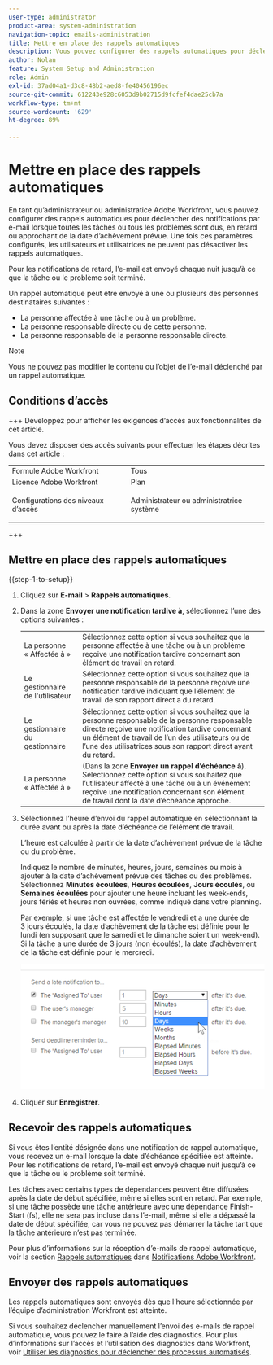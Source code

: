 ```yaml
---
user-type: administrator
product-area: system-administration
navigation-topic: emails-administration
title: Mettre en place des rappels automatiques
description: Vous pouvez configurer des rappels automatiques pour déclencher des notifications par e-mail lorsque toutes les tâches ou tous les événements sont dus, en retard ou proches de la date d'achèvement prévue.
author: Nolan
feature: System Setup and Administration
role: Admin
exl-id: 37ad04a1-d3c8-48b2-aed8-fe40456196ec
source-git-commit: 612243e928c6053d9b02715d9fcfef4dae25cb7a
workflow-type: tm+mt
source-wordcount: '629'
ht-degree: 89%

---
```


# Mettre en place des rappels automatiques

<!--DON'T DELETE, DRAFT OR HIDE THIS ARTICLE. IT IS LINKED TO THE PRODUCT, THROUGH THE CONTEXT SENSITIVE HELP LINKS.-->

En tant qu’administrateur ou administratice Adobe Workfront, vous pouvez configurer des rappels automatiques pour déclencher des notifications par e-mail lorsque toutes les tâches ou tous les problèmes sont dus, en retard ou approchant de la date d’achèvement prévue. Une fois ces paramètres configurés, les utilisateurs et utilisatrices ne peuvent pas désactiver les rappels automatiques.

Pour les notifications de retard, l’e-mail est envoyé chaque nuit jusqu’à ce que la tâche ou le problème soit terminé.

Un rappel automatique peut être envoyé à une ou plusieurs des personnes destinataires suivantes :

* La personne affectée à une tâche ou à un problème.
* La personne responsable directe ou de cette personne.
* La personne responsable de la personne responsable directe.

>[!NOTE]
>
>Vous ne pouvez pas modifier le contenu ou l’objet de l’e-mail déclenché par un rappel automatique.

## Conditions d’accès

+++ Développez pour afficher les exigences d’accès aux fonctionnalités de cet article.

Vous devez disposer des accès suivants pour effectuer les étapes décrites dans cet article :

<table style="table-layout:auto"> 
 <col> 
 <col> 
 <tbody> 
  <tr> 
   <td role="rowheader">Formule Adobe Workfront</td> 
   <td>Tous</td> 
  </tr> 
  <tr> 
   <td role="rowheader">Licence Adobe Workfront</td> 
   <td>Plan</td> 
  </tr> 
  <tr> 
   <td role="rowheader">Configurations des niveaux d’accès</td> 
   <td> <p>Administrateur ou administratrice système</p> </td> 
  </tr> 
 </tbody> 
</table>

+++

## Mettre en place des rappels automatiques

{{step-1-to-setup}}

1. Cliquez sur **E-mail** > **Rappels automatiques**.

1. Dans la zone **Envoyer une notification tardive à**, sélectionnez l’une des options suivantes :

   <table>
    <tr>
        <td>La personne « Affectée à »</td>
        <td>Sélectionnez cette option si vous souhaitez que la personne affectée à une tâche ou à un problème reçoive une notification tardive concernant son élément de travail en retard.</td>
        <td></td>
    </tr>
    <tr>
        <td>Le gestionnaire de l'utilisateur</td>
        <td>Sélectionnez cette option si vous souhaitez que la personne responsable de la personne reçoive une notification tardive indiquant que l’élément de travail de son rapport direct a du retard.</td>
        <td></td>
    </tr>
    <tr>
        <td>Le gestionnaire du gestionnaire</td>
        <td>Sélectionnez cette option si vous souhaitez que la personne responsable de la personne responsable directe reçoive une notification tardive concernant un élément de travail de l’un des utilisateurs ou de l’une des utilisatrices sous son rapport direct ayant du retard.</td>
        <td></td>
    </tr>
    <tr>
        <td>La personne « Affectée à »</td>
        <td>(Dans la zone <b>Envoyer un rappel d’échéance à</b>). Sélectionnez cette option si vous souhaitez que l’utilisateur affecté à une tâche ou à un événement reçoive une notification concernant son élément de travail dont la date d’échéance approche.</td>
        <td></td>
    </tr>
   </table>

1. Sélectionnez l’heure d’envoi du rappel automatique en sélectionnant la durée avant ou après la date d’échéance de l’élément de travail.

   L’heure est calculée à partir de la date d’achèvement prévue de la tâche ou du problème.

   Indiquez le nombre de minutes, heures, jours, semaines ou mois à ajouter à la date d’achèvement prévue des tâches ou des problèmes. Sélectionnez **Minutes écoulées**, **Heures écoulées**, **Jours écoulés**, ou **Semaines écoulées** pour ajouter une heure incluant les week-ends, jours fériés et heures non ouvrées, comme indiqué dans votre planning.

   Par exemple, si une tâche est affectée le vendredi et a une durée de 3 jours écoulés, la date d’achèvement de la tâche est définie pour le lundi (en supposant que le samedi et le dimanche soient un week-end). Si la tâche a une durée de 3 jours (non écoulés), la date d’achèvement de la tâche est définie pour le mercredi.

   ![Incréments temporels](assets/time-increments-for-automatic-reminder.png)

1. Cliquer sur **Enregistrer**.

## Recevoir des rappels automatiques

Si vous êtes l’entité désignée dans une notification de rappel automatique, vous recevez un e-mail lorsque la date d’échéance spécifiée est atteinte. Pour les notifications de retard, l’e-mail est envoyé chaque nuit jusqu’à ce que la tâche ou le problème soit terminé.

Les tâches avec certains types de dépendances peuvent être diffusées après la date de début spécifiée, même si elles sont en retard. Par exemple, si une tâche possède une tâche antérieure avec une dépendance Finish-Start (fs), elle ne sera pas incluse dans l’e-mail, même si elle a dépassé la date de début spécifiée, car vous ne pouvez pas démarrer la tâche tant que la tâche antérieure n’est pas terminée.

Pour plus d’informations sur la réception d’e-mails de rappel automatique, voir la section [Rappels automatiques](../../../workfront-basics/using-notifications/wf-notifications.md#automatic-reminders) dans [Notifications Adobe Workfront](../../../workfront-basics/using-notifications/wf-notifications.md).

## Envoyer des rappels automatiques

Les rappels automatiques sont envoyés dès que l’heure sélectionnée par l’équipe d’administration Workfront est atteinte.

Si vous souhaitez déclencher manuellement l’envoi des e-mails de rappel automatique, vous pouvez le faire à l’aide des diagnostics. Pour plus d’informations sur l’accès et l’utilisation des diagnostics dans Workfront, voir [Utiliser les diagnostics pour déclencher des processus automatisés](../../../administration-and-setup/manage-workfront/run-diagnostics/use-diagnostics-to-trigger-automated-processes.md).
